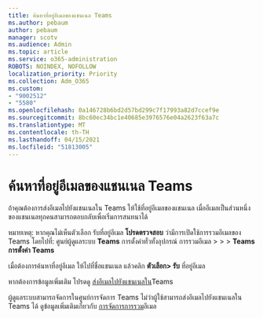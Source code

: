 ```yaml
---
title: ค้นหาที่อยู่อีเมลของแชนเนล Teams
ms.author: pebaum
author: pebaum
manager: scotv
ms.audience: Admin
ms.topic: article
ms.service: o365-administration
ROBOTS: NOINDEX, NOFOLLOW
localization_priority: Priority
ms.collection: Adm_O365
ms.custom:
- "9002512"
- "5580"
ms.openlocfilehash: 0a146728b6bd2d57bd299c7f17993a82d7ccef9e
ms.sourcegitcommit: 8bc60ec34bc1e40685e3976576e04a2623f63a7c
ms.translationtype: MT
ms.contentlocale: th-TH
ms.lasthandoff: 04/15/2021
ms.locfileid: "51813005"
---
```

# <a name="find-the-email-address-for-a-teams-channel"></a>ค้นหาที่อยู่อีเมลของแชนเนล Teams

ถ้าคุณต้องการส่งอีเมลไปยังแชนเนลใน Teams ให้ใช้ที่อยู่อีเมลของแชนเนล เมื่ออีเมลเป็นส่วนหนึ่งของแชนเนลทุกคนสามารถตอบกลับเพื่อเริ่มการสนทนาได้

หมายเหตุ: หากคุณไม่เห็นตัวเลือก รับที่อยู่อีเมล **โปรดตรวจสอบ** ว่ามีการเปิดใช้การรวมอีเมลของ Teams โดยไปที่: ศูนย์ผู้ดูแลระบบ **Teams** การตั้งค่าทั่วทั้งอุปกรณ์ การรวมอีเมล >  >  > **Teams การตั้งค่า Teams**

เมื่อต้องการค้นหาที่อยู่อีเมล ให้ไปที่ชื่อแชนเนล แล้วคลิก **ตัวเลือก> รับ** ที่อยู่อีเมล

หากต้องการข้อมูลเพิ่มเติม โปรดดู [ส่งอีเมลไปยังแชนเนลใน](https://support.office.com/article/send-an-email-to-a-channel-in-teams-d91db004-d9d7-4a47-82e6-fb1b16dfd51e)Teams

ผู้ดูแลระบบสามารถจัดการในศูนย์การจัดการ Teams ไม่ว่าผู้ใช้สามารถส่งอีเมลไปยังแชนเนลใน Teams ได้ ดูข้อมูลเพิ่มเติมเกี่ยวกับ [การจัดการการรวม](https://docs.microsoft.com/microsoftteams/enable-features-office-365#email-integration)อีเมล
